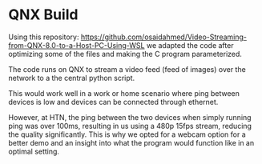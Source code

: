 # QNX Build 
Using this repository: https://github.com/osaidahmed/Video-Streaming-from-QNX-8.0-to-a-Host-PC-Using-WSL we adapted the code after optimizing some of the files and making the C program parameterized.

 The code runs on QNX to stream a video feed (feed of images) over the network to a the central python script. 

This would work well in a work or home scenario where ping between devices is low and devices can be connected through ethernet.

However, at HTN, the ping between the two devices when simply running ping was over 100ms, resulting in us using a 480p 15fps stream, reducing the quality significantly. This is why we opted for a webcam option for a better demo and an insight into what the program would function like in an optimal setting.
